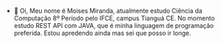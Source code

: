 - 👋 Oi, Meu nome é  Moises Miranda, atualmente estudo Ciência da Computação 8º Período pelo IFCE, campus Tianguá CE. 
No momento estudo REST API com JAVA, que é minha linguagem de programação preferida. Estou apredendo ainda mas sei que posso ir longe. 


<!---
moisesmiiranda/moisesmiiranda is a ✨ special ✨ repository because its `README.md` (this file) appears on your GitHub profile.
You can click the Preview link to take a look at your changes.
--->
